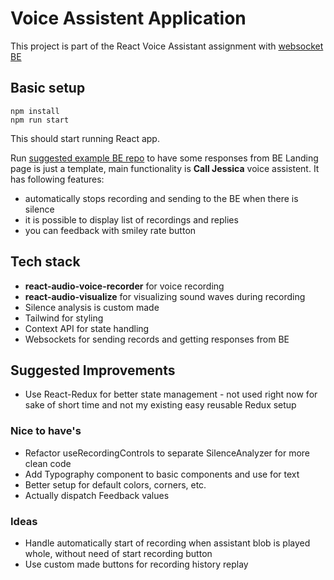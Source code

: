 # Voice Assistent Application

This project is part of the React Voice Assistant assignment with [websocket BE](https://github.com/janMoudryD/assignment-demo-be/blob/main/README.md)

## Basic setup
```
npm install
npm run start
```

This should start running React app.

Run [suggested example BE repo](https://github.com/janMoudryD/assignment-demo-be/blob/main/README.md) to have some responses from BE
Landing page is just a template, main functionality is **Call Jessica** voice assistent. It has following features:
- automatically stops recording and sending to the BE when there is silence
- it is possible to display list of recordings and replies
- you can feedback with smiley rate button

## Tech stack
- **react-audio-voice-recorder** for voice recording
- **react-audio-visualize** for visualizing sound waves during recording
- Silence analysis is custom made
- Tailwind for styling
- Context API for state handling
- Websockets for sending records and getting responses from BE

## Suggested Improvements

- Use React-Redux for better state management - not used right now for sake of short time and not my existing easy reusable Redux setup

### Nice to have's
- Refactor useRecordingControls to separate SilenceAnalyzer for more clean code
- Add Typography component to basic components and use for text
- Better setup for default colors, corners, etc.
- Actually dispatch Feedback values

### Ideas 
- Handle automatically start of recording when assistant blob is played whole, without need of start recording button
- Use custom made buttons for recording history replay

